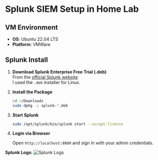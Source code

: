 # Splunk SIEM Setup in Home Lab

## VM Environment
- **OS**: Ubuntu 22.04 LTS
- **Platform**: VMWare

## Splunk Install
1. **Download Splunk Enterprise Free Trial (.deb)**  
   From the [official Splunk website](https://www.splunk.com/en_us/download/splunk-enterprise.html).  
   I used the `.deb` installer for Linux.

2. **Install the Package**
   ```bash
   cd ~/Downloads
   sudo dpkg -i splunk-*.deb

3. **Start Splunk**

    ```bash
    sudo /opt/splunk/bin/splunk start --accept-license

4. **Login via Browser**

    Open `http://localhost:8000` and sign in with your admin credentials.

**Splunk Logs:**
![Splunk Logs](../screenshots/splunk_logs.png)